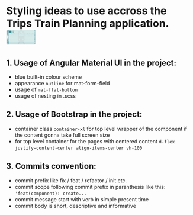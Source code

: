 # Styling ideas to use accross the **Trips Train Planning application**. <img src="./public/ticket_ttp.png"  width="80" height="40">

## 1. Usage of Angular Material UI in the project:

- blue built-in colour scheme
- appearance `outline` for mat-form-field
- usage of `mat-flat-button`
- usage of nesting in .scss

## 2. Usage of Bootstrap in the project:

- container class `container-xl` for top level wrapper of the component if the content gonna take full screen size
- for top level container for the pages with centered content `d-flex justify-content-center align-items-center vh-100`

## 3. Commits convention:

- commit prefix like fix / feat / refactor / init etc.
- commit scope following commit prefix in paranthesis like this: `'feat(component): create...`
- commit message start with verb in simple present time
- commit body is short, descriptive and informative
